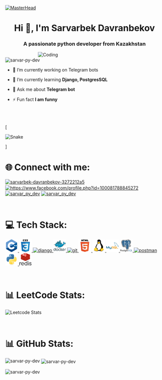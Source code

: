 [![MasterHead](https://og-websitev3-dep.s3.amazonaws.com/media/original_images/ml_python_Hz38IHf.gif)](https://rishavchanda.io)
<h1 align="center">Hi 👋, I'm Sarvarbek Davranbekov</h1>
<h3 align="center">A passionate python developer from Kazakhstan</h3>
<img align="right" alt="Coding" width="400" src="https://camo.githubusercontent.com/7de37139d0b4c1ce40865e799b446c0e963a3dd8fb68d239707237c40604fa3d/68747470733a2f2f63646e2e6472696262626c652e636f6d2f75736572732f3733303730332f73637265656e73686f74732f363538313234332f6176656e746f2e676966">


<p align="left"> <img src="https://komarev.com/ghpvc/?username=sarvar-py-dev&label=Profile%20views&color=0e75b6&style=flat" alt="sarvar-py-dev" /> </p>

- 🔭 I’m currently working on Telegram bots

- 🌱 I’m currently learning **Django, PostgresSQL**

- 💬 Ask me about **Telegram bot**

- ⚡ Fun fact **I am funny**

</br></br></br>
[

<img src="https://camo.githubusercontent.com/99794108b1606ef058fdf2ec1f529b6b7b0abebf2571fea175b787e8a0db445b/68747470733a2f2f70726f66696c652d726561646d652d67656e657261746f722e636f6d2f6173736574732f736e616b652e737667" alt="Snake" data-canonical-src="https://profile-readme-generator.com/assets/snake.svg" style="max-width: 100%;">

]

<h1 tabindex="-1" align="left">🌐 Connect with me:</h1>
<p align="left">
<a href="https://linkedin.com/in/sarvarbek-davranbekov-3272212a5" target="blank"><img align="center" src="https://raw.githubusercontent.com/rahuldkjain/github-profile-readme-generator/master/src/images/icons/Social/linked-in-alt.svg" alt="sarvarbek-davranbekov-3272212a5" height="30" width="40" /></a>
<a href="https://www.facebook.com/profile.php?id=100081788845272" target="blank"><img align="center" src="https://raw.githubusercontent.com/rahuldkjain/github-profile-readme-generator/master/src/images/icons/Social/facebook.svg" alt="https://www.facebook.com/profile.php?id=100081788845272" height="30" width="40" /></a>
<a href="https://instagram.com/sarvar_py_dev" target="blank"><img align="center" src="https://raw.githubusercontent.com/rahuldkjain/github-profile-readme-generator/master/src/images/icons/Social/instagram.svg" alt="sarvar_py_dev" height="30" width="40" /></a>
<a href="https://www.leetcode.com/sarvar_py_dev" target="blank"><img align="center" src="https://raw.githubusercontent.com/rahuldkjain/github-profile-readme-generator/master/src/images/icons/Social/leet-code.svg" alt="sarvar_py_dev" height="30" width="40" /></a>
</p>


</br><h1 tabindex="-1" align="left">💻 Tech Stack:</h1>
<p align="left"> <a href="https://www.w3schools.com/cpp/" target="_blank" rel="noreferrer"> <img src="https://raw.githubusercontent.com/devicons/devicon/master/icons/cplusplus/cplusplus-original.svg" alt="cplusplus" width="40" height="40"/> </a> <a href="https://www.w3schools.com/css/" target="_blank" rel="noreferrer"> <img src="https://raw.githubusercontent.com/devicons/devicon/master/icons/css3/css3-original-wordmark.svg" alt="css3" width="40" height="40"/> </a> <a href="https://www.djangoproject.com/" target="_blank" rel="noreferrer"> <img src="https://cdn.worldvectorlogo.com/logos/django.svg" alt="django" width="40" height="40"/> </a> <a href="https://www.docker.com/" target="_blank" rel="noreferrer"> <img src="https://raw.githubusercontent.com/devicons/devicon/master/icons/docker/docker-original-wordmark.svg" alt="docker" width="40" height="40"/> </a> <a href="https://git-scm.com/" target="_blank" rel="noreferrer"> <img src="https://www.vectorlogo.zone/logos/git-scm/git-scm-icon.svg" alt="git" width="40" height="40"/> </a> <a href="https://www.w3.org/html/" target="_blank" rel="noreferrer"> <img src="https://raw.githubusercontent.com/devicons/devicon/master/icons/html5/html5-original-wordmark.svg" alt="html5" width="40" height="40"/> </a> <a href="https://www.linux.org/" target="_blank" rel="noreferrer"> <img src="https://raw.githubusercontent.com/devicons/devicon/master/icons/linux/linux-original.svg" alt="linux" width="40" height="40"/> </a> <a href="https://www.mysql.com/" target="_blank" rel="noreferrer"> <img src="https://raw.githubusercontent.com/devicons/devicon/master/icons/mysql/mysql-original-wordmark.svg" alt="mysql" width="40" height="40"/> </a> <a href="https://www.postgresql.org" target="_blank" rel="noreferrer"> <img src="https://raw.githubusercontent.com/devicons/devicon/master/icons/postgresql/postgresql-original-wordmark.svg" alt="postgresql" width="40" height="40"/> </a> <a href="https://postman.com" target="_blank" rel="noreferrer"> <img src="https://www.vectorlogo.zone/logos/getpostman/getpostman-icon.svg" alt="postman" width="40" height="40"/> </a> <a href="https://www.python.org" target="_blank" rel="noreferrer"> <img src="https://raw.githubusercontent.com/devicons/devicon/master/icons/python/python-original.svg" alt="python" width="40" height="40"/> </a> <a href="https://redis.io" target="_blank" rel="noreferrer"> <img src="https://raw.githubusercontent.com/devicons/devicon/master/icons/redis/redis-original-wordmark.svg" alt="redis" width="40" height="40"/> </a> </p>

</br><h1 tabindex="-1" style="font-size: 2em">📊 LeetCode Stats:</h1>

![Leetcode Stats](https://leetcard.jacoblin.cool/sarvar_py_dev?theme=dark)

</br><h1 tabindex="-1" align="left">📊 GitHub Stats:</h1>

<p><img align="left" src="https://github-readme-stats.vercel.app/api/top-langs?username=sarvar-py-dev&show_icons=true&locale=en&layout=compact" alt="sarvar-py-dev" /></p>

<p>&nbsp;<img align="center" src="https://github-readme-stats.vercel.app/api?username=sarvar-py-dev&show_icons=true&locale=en" alt="sarvar-py-dev" /></p>

<p><img align="center" src="https://github-readme-streak-stats.herokuapp.com/?user=sarvar-py-dev&" alt="sarvar-py-dev" /></p>

